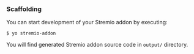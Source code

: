 ### Scaffolding

You can start development of your Stremio addon by executing:

```
$ yo stremio-addon
```

You will find generated Stremio addon source code in `output/` directory.
